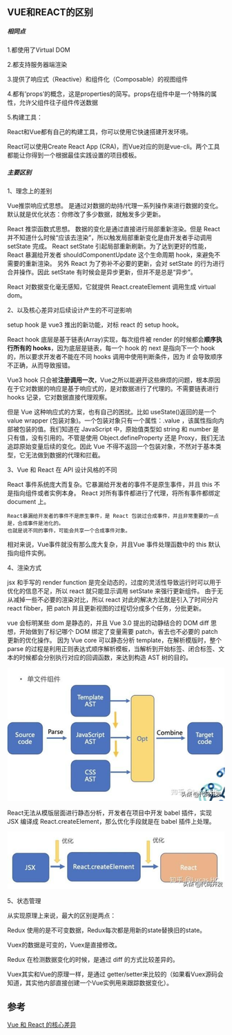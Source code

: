 ## VUE和REACT的区别

##### 相同点

1.都使用了Virtual DOM

2.都支持服务器端渲染

3.提供了响应式（Reactive）和组件化（Composable）的视图组件

4.都有’props’的概念，这是properties的简写。props在组件中是一个特殊的属性，允许父组件往子组件传送数据

5.构建工具：

React和Vue都有自己的构建工具，你可以使用它快速搭建开发环境。

React可以使用Create React App (CRA)，而Vue对应的则是vue-cli。两个工具都能让你得到一个根据最佳实践设置的项目模板。

##### 主要区别

1、理念上的差别

Vue推崇响应式思想。
是通过对数据的劫持/代理一系列操作来进行数据的变化。默认就是优化状态：你修改了多少数据，就触发多少更新。

React 推崇函数式思想。
数据的变化是通过直接进行局部重新渲染。但是 React 并不知道什么时候“应该去渲染”，所以触发局部重新变化是由开发者手动调用 setState 完成。
React setState 引起局部重新刷新。为了达到更好的性能，React 暴漏给开发者 shouldComponentUpdate 这个生命周期 hook，来避免不需要的重新渲染。
另外 React 为了弥补不必要的更新，会对 setState 的行为进行合并操作。因此 setState 有时候会是异步更新，但并不是总是“异步”。

React 对数据变化毫无感知，它就提供 React.createElement 调用生成 virtual dom。


2、以及核心差异对后续设计产生的不可逆影响

setup hook 是 vue3 推出的新功能，对标 react 的 setup hook。

React hook 底层是基于链表(Array)实现，每次组件被 render 的时候都会**顺序执行所有的 hooks**，因为底层是链表，每一个 hook 的 next 是指向下一个 hook 的，所以要求开发者不能在不同 hooks 调用中使用判断条件，因为 if 会导致顺序不正确，从而导致报错。

Vue3 hook 只会被**注册调用一次**，Vue之所以能避开这些麻烦的问题，根本原因在于它对数据的响应是基于响应式的，是对数据进行了代理的。不需要链表进行 hooks 记录，它对数据直接代理观察。

但是 Vue 这种响应式的方案，也有自己的困扰。比如 useState()返回的是一个 value wrapper (包装对象)。一个包装对象只有一个属性：.value ，该属性指向内部被包装的值。我们知道在 JavaScript 中，原始值类型如 string 和 number 是只有值，没有引用的。不管是使用 Object.defineProperty 还是 Proxy，我们无法追踪原始变量后续的变化。因此 Vue 不得不返回一个包装对象，不然对于基本类型，它无法做到数据的代理和拦截。



3、Vue 和 React 在 API 设计风格的不同

React 事件系统庞大而复杂。它暴漏给开发者的事件不是原生事件，并且 this 不是指向组件或者实例本身。
React 对所有事件都进行了代理，将所有事件都绑定 document 上。

```
React暴漏给开发者的事件不是原生事件，是 React 包装过合成事件，并且非常重要的一点是，合成事件是池化的。
也就是说不同的事件，可能会共享一个合成事件对象。
```


相对来说，Vue事件就没有那么庞大复杂，并且Vue 事件处理函数中的 this 默认指向组件实例。



4、渲染方式

jsx 和手写的 render function 是完全动态的，过度的灵活性导致运行时可以用于优化的信息不足，所以 react 就只能显示调用 setState 来强行更新组件。
由于无从减掉一些不必要的渲染对比，所以 react 对此的解决方法就是引入了时间分片 react fibber，把 patch 并且更新视图的过程切分成多个任务，分批更新。

vue 会标明某些 dom 是静态的，并且 Vue 3.0 提出的动静结合的 DOM diff 思想，开始做到了标记哪个 DOM 绑定了变量需要 patch，省去也不必要的 patch 更新的优化操作。
因为 Vue core 可以静态分析 template，在解析模版时，整个 parse 的过程是利用正则表达式顺序解析模板，当解析到开始标签、闭合标签、文本的时候都会分别执行对应的回调函数，来达到构造 AST 树的目的。

![ast](./images/ast.jpeg)


React无法从模版层面进行静态分析，开发者在项目中开发 babel 插件，实现 JSX 编译成 React.createElement，那么优化手段就是在 babel 插件上处理。

![](./images/react-parse.jpeg)


5、状态管理

从实现原理上来说，最大的区别是两点：

Redux 使用的是不可变数据，Redux每次都是用新的state替换旧的state。

Vuex的数据是可变的，Vuex是直接修改。

Redux 在检测数据变化的时候，是通过 diff 的方式比较差异的。

Vuex其实和Vue的原理一样，是通过 getter/setter来比较的（如果看Vuex源码会知道，其实他内部直接创建一个Vue实例用来跟踪数据变化）。



## 参考

[Vue 和 React 的核心差异](https://www.cnblogs.com/everlose/p/12538474.html)


